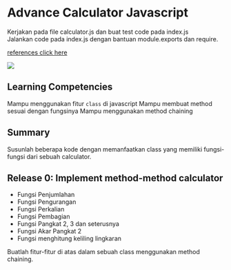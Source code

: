 # Advance Calculator Javascript

Kerjakan pada file calculator.js dan buat test code pada index.js  
Jalankan code pada index.js dengan bantuan module.exports dan require.

[references click here](https://www.tutorialsteacher.com/nodejs/nodejs-module-exports)

![](https://cdn.discordapp.com/attachments/770167942687490078/826986357229355069/moduleexports.png)

## Learning Competencies
Mampu menggunakan fitur `class` di javascript
Mampu membuat method sesuai dengan fungsinya
Mampu menggunakan method chaining

## Summary
Susunlah beberapa kode dengan memanfaatkan class yang memiliki fungsi-fungsi dari sebuah calculator.

## Release 0: Implement method-method calculator

- Fungsi Penjumlahan
- Fungsi Pengurangan
- Fungsi Perkalian
- Fungsi Pembagian
- Fungsi Pangkat 2, 3 dan seterusnya
- Fungsi Akar Pangkat 2
- Fungsi menghitung keliling lingkaran

Buatlah fitur-fitur di atas dalam sebuah class menggunakan method chaining.
